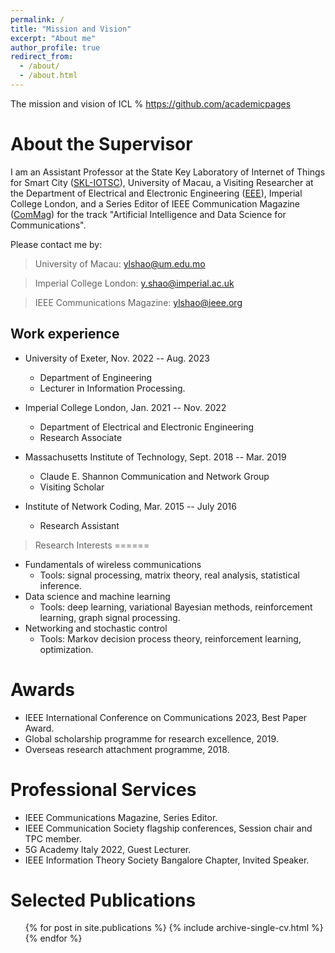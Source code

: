 ```yaml
---
permalink: /
title: "Mission and Vision"
excerpt: "About me"
author_profile: true
redirect_from: 
  - /about/
  - /about.html
---
```



The mission and vision of ICL % https://github.com/academicpages

About the Supervisor
======

I am an Assistant Professor at the State Key Laboratory of Internet of Things for Smart City ([SKL-IOTSC](https://skliotsc.um.edu.mo/)), University of Macau, a Visiting Researcher at the Department of Electrical and Electronic Engineering ([EEE](https://www.imperial.ac.uk/electrical-engineering/)), Imperial College London, and a Series Editor of IEEE Communication Magazine ([ComMag](https://www.comsoc.org/publications/magazines/ieee-communications-magazine/editorial-board)) for the track "Artificial Intelligence and Data Science for Communications". 

Please contact me by:

> University of Macau: ylshao@um.edu.mo

> Imperial College London: y.shao@imperial.ac.uk

> IEEE Communications Magazine:  ylshao@ieee.org

Work experience
------
* University of Exeter, Nov. 2022 -- Aug. 2023
  * Department of Engineering
  * Lecturer in Information Processing.

* Imperial College London, Jan. 2021 -- Nov. 2022
  * Department of Electrical and Electronic Engineering
  * Research Associate
  
* Massachusetts Institute of Technology, Sept. 2018 --  Mar. 2019
  * Claude E. Shannon Communication and Network Group
  * Visiting Scholar
  
* Institute of Network Coding, Mar. 2015 -- July 2016
  * Research Assistant
 
  
> Research Interests
======
* Fundamentals of wireless communications
  * Tools: signal processing, matrix theory, real analysis, statistical inference.
* Data science and machine learning
  * Tools: deep learning, variational Bayesian methods, reinforcement learning, graph signal processing.
* Networking and stochastic control
  * Tools: Markov decision process theory, reinforcement learning, optimization.


Awards
======
* IEEE International Conference on Communications 2023, Best Paper Award.
* Global scholarship programme for research excellence, 2019.
* Overseas research attachment programme, 2018.
 

Professional Services
======
* IEEE Communications Magazine, Series Editor.
* IEEE Communication Society flagship conferences, Session chair and TPC member.
* 5G Academy Italy 2022, Guest Lecturer.
* IEEE Information Theory Society Bangalore Chapter, Invited Speaker.


Selected Publications
======
  <ul>{% for post in site.publications %}
    {% include archive-single-cv.html %}
  {% endfor %}</ul>
  
